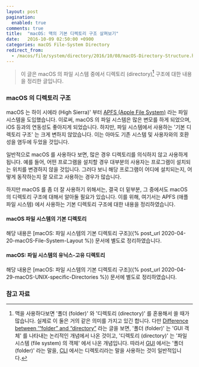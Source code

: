 ```yaml
---
layout: post
pagination: 
  enabled: true
comments: true
title:  "macOS: 맥의 기본 디렉토리 구조 살펴보기"
date:   2016-10-09 02:50:00 +0900
categories: macOS File-System Directory
redirect_from:
  - /macos/file/system/directory/2016/10/08/macOS-Directory-Structure.html
---
```


> 이 글은 macOS 의 파일 시스템 중에서 디렉토리 (directory)[^directory-and-folder] 구조에 대한 내용을 정리한 글입니다.

### macOS 의 디렉토리 구조

macOS 는 하이 시에라 (High Sierra)' 부터 [APFS (Apple File System)](https://en.wikipedia.org/wiki/Apple_File_System) 라는 파일 시스템을 도입했습니다. 이로써, macOS 의 파일 시스템은 많은 변모를 하게 되었으며, iOS 등과의 연동성도 좋아지게 되었습니다. 하지만, 파일 시스템에서 사용하는 '기본 디렉토리 구조' 는 크게 변하지 않았습니다. 이는 아마도 기존 시스템 및 사용자와의 호환성을 염두에 두었을 것입니다.

일반적으로 macOS 를 사용하다 보면, 많은 경우 디렉토리를 의식하지 않고 사용하게 됩니다. 예를 들어, 어떤 프로그램을 설치할 경우 대부분의 사용자는 프로그램이 설치되는 위치를 변경하지 않을 것입니다. 그러다 보니 해당 프로그램이 어디에 설치되는지, 어떻게 동작하는지 잘 모르고 사용하는 경우가 많습니다.

하지만 macOS 를 좀 더 잘 사용하기 위해서는, 결국 더 밑부분, 그 중에서도 macOS 의 디렉토리 구조에 대해서 알아둘 필요가 있습니다. 이를 위해, 여기서는 APFS (애플 파일 시스템) 에서 사용하는 기본 디렉토리 구조에 대한 내용을 정리하였습니다.

#### macOS 파일 시스템의 기본 디렉토리

해당 내용은 [macOS: 파일 시스템의 기본 디렉토리 구조]({% post_url 2020-04-20-macOS-File-System-Layout %}) 문서에 별도로 정리하였습니다.

#### macOS: 파일 시스템의 유닉스-고유 디렉토리

해당 내용은 [macOS: 파일 시스템의 기본 디렉토리 구조]({% post_url 2020-04-29-macOS-UNIX-specific-Directories %}) 문서에 별도로 정리하였습니다.

### 참고 자료

[^directory-and-folder]: 맥을 사용하다보면 '폴더 (folder)' 와 '디렉토리 (directory)' 를 혼용해서 쓸 때가 많습니다. 실제로 이 둘은 거의 같은 의미를 가지고 있긴 합니다. 다만 [Difference between ‘“folder” and “directory”](https://english.stackexchange.com/questions/113606/difference-between-folder-and-directory) 라는 글을 보면, '폴더 (folder)' 는 'GUI 객체' 를 나타내는 논리적인 개념에서 나온 것이고, '디렉토리 (directory)' 는 '파일 시스템 (file system) 의 객체' 에서 나온 개념입니다. 따라서 [GUI](https://en.wikipedia.org/wiki/Graphical_user_interface) 에서는 '폴더 (folder)' 라는 말을, [CLI](https://en.wikipedia.org/wiki/Command-line_interface) 에서는 디렉토리라는 말을 사용하는 것이 일반적입니다.  

